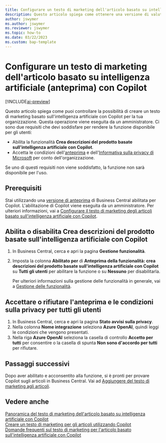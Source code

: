 ```yaml
---
title: Configurare un testo di marketing dell'articolo basato su intelligenza artificiale (anteprima) con Copilot
description: Questo articolo spiega come ottenere una versione di valutazione di Copilot di Business Central e abilitare Copilot in un ambiente.
author: jswymer
ms.author: jswymer
ms.reviewer: jswymer
ms.topic: how-to
ms.date: 03/22/2023
ms.custom: bap-template
---
```


# <a name="configure-ai-powered-item-marketing-text-preview-with-copilot"></a>Configurare un testo di marketing dell'articolo basato su intelligenza artificiale (anteprima) con Copilot

[!INCLUDE[ai-preview](includes/ai-preview.md)]

Questo articolo spiega come puoi controllare la possibilità di creare un testo di marketing basato sull'intelligenza artificiale con Copilot per la tua organizzazione. Questa operazione viene eseguita da un amministratore. Ci sono due requisiti che devi soddisfare per rendere la funzione disponibile per gli utenti:

- Abilita la funzionalità **Crea descrizioni del prodotto basate sull'intelligenza artificiale con Copilot**.
- Accetta le condizioni dell'[anteprima](https://dynamics.microsoft.com/legaldocs/supp-dynamics365-preview/) e dell'[Informativa sulla privacy di Microsoft](https://go.microsoft.com/fwlink/?LinkId=521839) per conto dell'organizzazione.

Se uno di questi requisiti non viene soddisfatto, la funzione non sarà disponibile per l'uso.

## <a name="prerequisites"></a>Prerequisiti

Stai utilizzando una [versione di anteprima](ai-preview-getstarted.md) di Business Central abilitata per Copilot. L'abilitazione di Copilot viene eseguita da un amministratore. Per ulteriori informazioni, vai a [Configurare il testo di marketing degli articoli basato sull'intelligenza artificiale con Copilot](enable-ai.md).

## <a name="enable-or-disable-create-ai-powered-product-descriptions-with-copilot"></a>Abilita o disabilita Crea descrizioni del prodotto basate sull'intelligenza artificiale con Copilot

1. In Business Central, cerca e apri la pagina **Gestione funzionalità**.
2. Imposta la colonna **Abilitato per** di **Anteprima della funzionalità: crea descrizioni del prodotto basate sull'intelligenza artificiale con Copilot** su **Tutti gli utenti** per abilitare la funzione o su **Nessuno** per disabilitarla.

   Per ulteriori informazioni sulla gestione delle funzionalità in generale, vai a [Gestione delle funzionalità](/dynamics365/business-central/dev-itpro/administration/feature-management).

## <a name="consent-to-or-reject-preview-and-privacy-terms-and-conditions-for-all-users"></a>Accettare o rifiutare l'anteprima e le condizioni sulla privacy per tutti gli utenti

1. In Business Central, cerca e apri la pagina **Stato avvisi sulla privacy**.
2. Nella colonna **Nome integrazione** seleziona **Azure OpenAI**, quindi leggi le condizioni che vengono presentati.
3. Nella riga **Azure OpenAI** seleziona la casella di controllo **Accetto per tutti** per consentire o la casella di spunta **Non sono d'accordo per tutti** per rifiutare.

## <a name="next-steps"></a>Passaggi successivi

Dopo aver abilitato e acconsentito alla funzione, si è pronti per provare Copilot sugli articoli in Business Central. Vai ad [Aggiungere del testo di marketing agli articoli](item-marketing-text.md).  

## <a name="see-also"></a>Vedere anche

[Panoramica del testo di marketing dell'articolo basato su intelligenza artificiale con Copilot](ai-overview.md)  
[Creare un testo di marketing per gli articoli utilizzando Copilot](item-marketing-text.md)  
[Domande frequenti sul testo di marketing per l'articolo basato sull'intelligenza artificiale con Copilot](ai-faq.md)  
